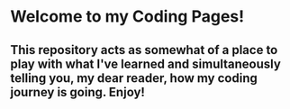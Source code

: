 # Welcome to my Coding Pages!
## This repository acts as somewhat of a place to play with what I've learned and simultaneously telling you, my dear reader, how my coding journey is going. Enjoy!
